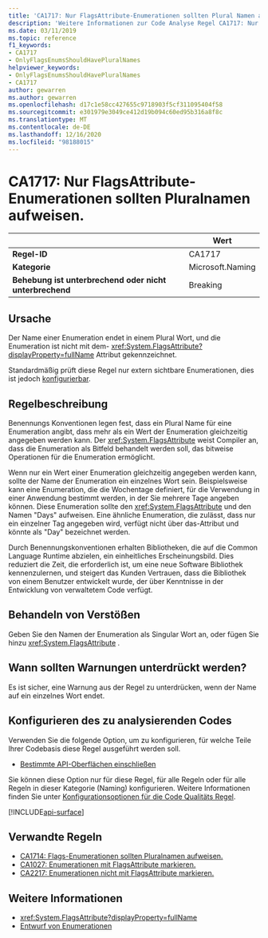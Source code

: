 ```yaml
---
title: 'CA1717: Nur FlagsAttribute-Enumerationen sollten Plural Namen aufweisen (Code Analyse).'
description: 'Weitere Informationen zur Code Analyse Regel CA1717: Nur FlagsAttribute-Enumerationen sollten Plural Namen aufweisen.'
ms.date: 03/11/2019
ms.topic: reference
f1_keywords:
- CA1717
- OnlyFlagsEnumsShouldHavePluralNames
helpviewer_keywords:
- OnlyFlagsEnumsShouldHavePluralNames
- CA1717
author: gewarren
ms.author: gewarren
ms.openlocfilehash: d17c1e58cc427655c9718903f5cf311095404f58
ms.sourcegitcommit: e301979e3049ce412d19b094c60ed95b316a8f8c
ms.translationtype: MT
ms.contentlocale: de-DE
ms.lasthandoff: 12/16/2020
ms.locfileid: "98188015"
---
```

# <a name="ca1717-only-flagsattribute-enums-should-have-plural-names"></a>CA1717: Nur FlagsAttribute-Enumerationen sollten Pluralnamen aufweisen.

| | Wert |
|-|-|
| **Regel-ID** |CA1717|
| **Kategorie** |Microsoft.Naming|
| **Behebung ist unterbrechend oder nicht unterbrechend** |Breaking|

## <a name="cause"></a>Ursache

Der Name einer Enumeration endet in einem Plural Wort, und die Enumeration ist nicht mit dem- <xref:System.FlagsAttribute?displayProperty=fullName> Attribut gekennzeichnet.

Standardmäßig prüft diese Regel nur extern sichtbare Enumerationen, dies ist jedoch [konfigurierbar](#configure-code-to-analyze).

## <a name="rule-description"></a>Regelbeschreibung

Benennungs Konventionen legen fest, dass ein Plural Name für eine Enumeration angibt, dass mehr als ein Wert der Enumeration gleichzeitig angegeben werden kann. Der <xref:System.FlagsAttribute> weist Compiler an, dass die Enumeration als Bitfeld behandelt werden soll, das bitweise Operationen für die Enumeration ermöglicht.

Wenn nur ein Wert einer Enumeration gleichzeitig angegeben werden kann, sollte der Name der Enumeration ein einzelnes Wort sein. Beispielsweise kann eine Enumeration, die die Wochentage definiert, für die Verwendung in einer Anwendung bestimmt werden, in der Sie mehrere Tage angeben können. Diese Enumeration sollte den <xref:System.FlagsAttribute> und den Namen "Days" aufweisen. Eine ähnliche Enumeration, die zulässt, dass nur ein einzelner Tag angegeben wird, verfügt nicht über das-Attribut und könnte als "Day" bezeichnet werden.

Durch Benennungskonventionen erhalten Bibliotheken, die auf die Common Language Runtime abzielen, ein einheitliches Erscheinungsbild. Dies reduziert die Zeit, die erforderlich ist, um eine neue Software Bibliothek kennenzulernen, und steigert das Kunden Vertrauen, dass die Bibliothek von einem Benutzer entwickelt wurde, der über Kenntnisse in der Entwicklung von verwaltetem Code verfügt.

## <a name="how-to-fix-violations"></a>Behandeln von Verstößen

Geben Sie den Namen der Enumeration als Singular Wort an, oder fügen Sie hinzu <xref:System.FlagsAttribute> .

## <a name="when-to-suppress-warnings"></a>Wann sollten Warnungen unterdrückt werden?

Es ist sicher, eine Warnung aus der Regel zu unterdrücken, wenn der Name auf ein einzelnes Wort endet.

## <a name="configure-code-to-analyze"></a>Konfigurieren des zu analysierenden Codes

Verwenden Sie die folgende Option, um zu konfigurieren, für welche Teile Ihrer Codebasis diese Regel ausgeführt werden soll.

- [Bestimmte API-Oberflächen einschließen](#include-specific-api-surfaces)

Sie können diese Option nur für diese Regel, für alle Regeln oder für alle Regeln in dieser Kategorie (Naming) konfigurieren. Weitere Informationen finden Sie unter [Konfigurationsoptionen für die Code Qualitäts Regel](../code-quality-rule-options.md).

[!INCLUDE[api-surface](~/includes/code-analysis/api-surface.md)]

## <a name="related-rules"></a>Verwandte Regeln

- [CA1714: Flags-Enumerationen sollten Pluralnamen aufweisen.](ca1714.md)
- [CA1027: Enumerationen mit FlagsAttribute markieren.](ca1027.md)
- [CA2217: Enumerationen nicht mit FlagsAttribute markieren.](ca2217.md)

## <a name="see-also"></a>Weitere Informationen

- <xref:System.FlagsAttribute?displayProperty=fullName>
- [Entwurf von Enumerationen](../../../standard/design-guidelines/enum.md)
